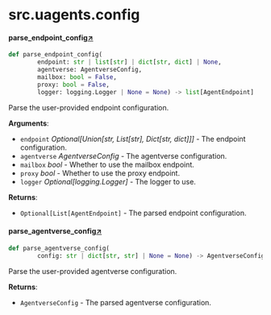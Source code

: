 

# src.uagents.config



#### parse_endpoint_config[↗](https://github.com/fetchai/uAgents/blob/main/python/src/uagents/config.py#L61)
```python
def parse_endpoint_config(
        endpoint: str | list[str] | dict[str, dict] | None,
        agentverse: AgentverseConfig,
        mailbox: bool = False,
        proxy: bool = False,
        logger: logging.Logger | None = None) -> list[AgentEndpoint]
```

Parse the user-provided endpoint configuration.

**Arguments**:

- `endpoint` _Optional[Union[str, List[str], Dict[str, dict]]]_ - The endpoint configuration.
- `agentverse` _AgentverseConfig_ - The agentverse configuration.
- `mailbox` _bool_ - Whether to use the mailbox endpoint.
- `proxy` _bool_ - Whether to use the proxy endpoint.
- `logger` _Optional[logging.Logger]_ - The logger to use.
  

**Returns**:

- `Optional[List[AgentEndpoint]` - The parsed endpoint configuration.



#### parse_agentverse_config[↗](https://github.com/fetchai/uAgents/blob/main/python/src/uagents/config.py#L116)
```python
def parse_agentverse_config(
        config: str | dict[str, str] | None = None) -> AgentverseConfig
```

Parse the user-provided agentverse configuration.

**Returns**:

- `AgentverseConfig` - The parsed agentverse configuration.

